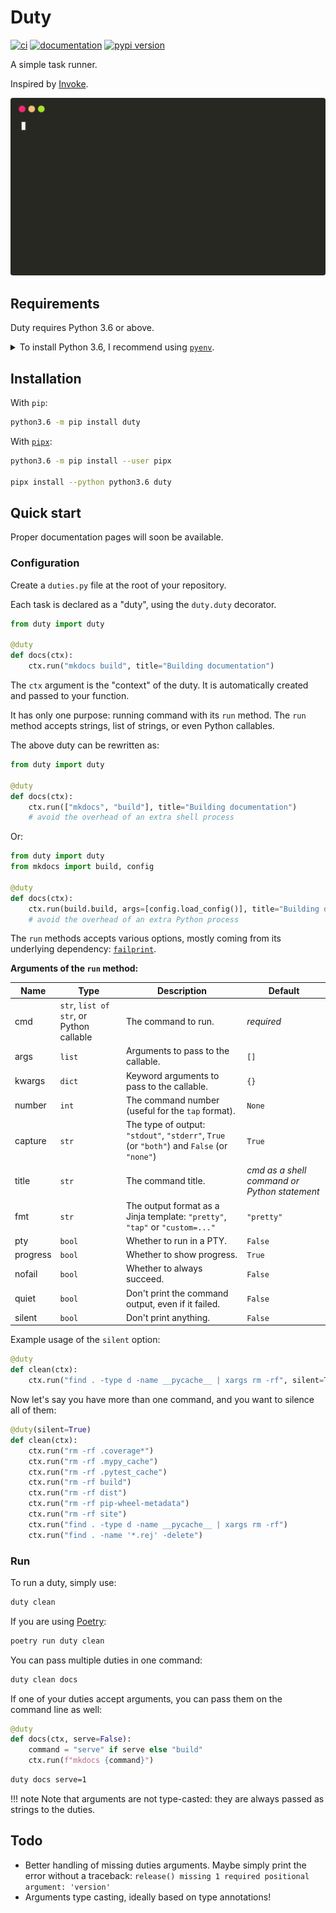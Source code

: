 # Duty

[![ci](https://github.com/pawamoy/duty/workflows/ci/badge.svg)](https://github.com/pawamoy/duty/actions?query=workflow%3Aci)
[![documentation](https://img.shields.io/badge/docs-mkdocs%20material-blue.svg?style=flat)](https://pawamoy.github.io/duty/)
[![pypi version](https://img.shields.io/pypi/v/duty.svg)](https://pypi.org/project/duty/)

A simple task runner.

Inspired by [Invoke](https://github.com/pyinvoke/invoke).

![demo](demo.svg)

## Requirements

Duty requires Python 3.6 or above.

<details>
<summary>To install Python 3.6, I recommend using <a href="https://github.com/pyenv/pyenv"><code>pyenv</code></a>.</summary>

```bash
# install pyenv
git clone https://github.com/pyenv/pyenv ~/.pyenv

# setup pyenv (you should also put these three lines in .bashrc or similar)
export PATH="${HOME}/.pyenv/bin:${PATH}"
export PYENV_ROOT="${HOME}/.pyenv"
eval "$(pyenv init -)"

# install Python 3.6
pyenv install 3.6.12

# make it available globally
pyenv global system 3.6.12
```
</details>

## Installation

With `pip`:
```bash
python3.6 -m pip install duty
```

With [`pipx`](https://github.com/pipxproject/pipx):
```bash
python3.6 -m pip install --user pipx

pipx install --python python3.6 duty
```

## Quick start

Proper documentation pages will soon be available.

### Configuration

Create a `duties.py` file at the root of your repository.

Each task is declared as a "duty", using the `duty.duty` decorator.

```python
from duty import duty

@duty
def docs(ctx):
    ctx.run("mkdocs build", title="Building documentation")
```

The `ctx` argument is the "context" of the duty.
It is automatically created and passed to your function.

It has only one purpose: running command with its `run` method.
The `run` method accepts strings, list of strings, or even Python callables.

The above duty can be rewritten as:

```python
from duty import duty

@duty
def docs(ctx):
    ctx.run(["mkdocs", "build"], title="Building documentation")
    # avoid the overhead of an extra shell process
```

Or:

```python
from duty import duty
from mkdocs import build, config

@duty
def docs(ctx):
    ctx.run(build.build, args=[config.load_config()], title="Building documentation")
    # avoid the overhead of an extra Python process
```

The `run` methods accepts various options,
mostly coming from its underlying dependency:
[`failprint`](https://github.com/pawamoy/failprint).

**Arguments of the `run` method:**

Name | Type | Description | Default
---- | ---- | ----------- | -------
cmd | `str`, `list of str`, or Python callable | The command to run. | *required*
args | `list` | Arguments to pass to the callable. | `[]`
kwargs | `dict` | Keyword arguments to pass to the callable. | `{}`
number | `int` | The command number (useful for the `tap` format). | `None`
capture | `str` | The type of output: `"stdout"`, `"stderr"`, `True` (or `"both"`) and `False` (or `"none"`) | `True`
title | `str` | The command title. | *cmd as a shell command or Python statement*
fmt | `str` | The output format as a Jinja template: `"pretty"`, `"tap"` or `"custom=..."` | `"pretty"`
pty | `bool` | Whether to run in a PTY. | `False`
progress | `bool` | Whether to show progress. | `True`
nofail | `bool` | Whether to always succeed. | `False`
quiet | `bool` | Don't print the command output, even if it failed. | `False`
silent | `bool` | Don't print anything. | `False`

Example usage of the `silent` option:

```python
@duty
def clean(ctx):
    ctx.run("find . -type d -name __pycache__ | xargs rm -rf", silent=True)
```

Now let's say you have more than one command, and you want to silence all of them:

```python
@duty(silent=True)
def clean(ctx):
    ctx.run("rm -rf .coverage*")
    ctx.run("rm -rf .mypy_cache")
    ctx.run("rm -rf .pytest_cache")
    ctx.run("rm -rf build")
    ctx.run("rm -rf dist")
    ctx.run("rm -rf pip-wheel-metadata")
    ctx.run("rm -rf site")
    ctx.run("find . -type d -name __pycache__ | xargs rm -rf")
    ctx.run("find . -name '*.rej' -delete")
```

### Run

To run a duty, simply use:

```bash
duty clean
```

If you are using [Poetry](https://github.com/python-poetry/poetry):

```bash
poetry run duty clean
```

You can pass multiple duties in one command:

```bash
duty clean docs
```

If one of your duties accept arguments,
you can pass them on the command line as well:

```python
@duty
def docs(ctx, serve=False):
    command = "serve" if serve else "build"
    ctx.run(f"mkdocs {command}")
```

```bash
duty docs serve=1
```

!!! note
    Note that arguments are not type-casted:
    they are always passed as strings to the duties.

## Todo

- Better handling of missing duties arguments.
  Maybe simply print the error without a traceback:
  `release() missing 1 required positional argument: 'version'`
- Arguments type casting, ideally based on type annotations!
